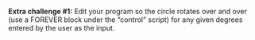 **Extra challenge #1:** Edit your program so the circle rotates over and over (use a FOREVER block under the “control” script) for any given degrees entered by the user as the input.